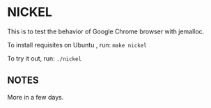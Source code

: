NICKEL
======

This is to test the behavior of Google Chrome browser with jemalloc.


To install requisites on Ubuntu , run: ```make nickel```

To try it out, run: ```./nickel```


NOTES
-----

More in a few days.
